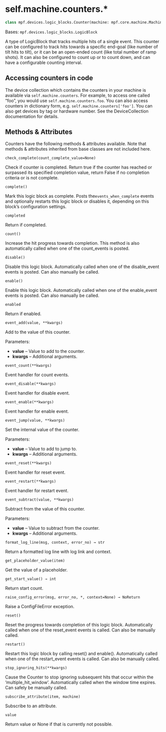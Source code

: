 
# self.machine.counters.*

``` python
class mpf.devices.logic_blocks.Counter(machine: mpf.core.machine.MachineController, name: str)
```

Bases: `mpf.devices.logic_blocks.LogicBlock`

A type of LogicBlock that tracks multiple hits of a single event. This counter can be configured to track hits towards a specific end-goal (like number of tilt hits to tilt), or it can be an open-ended count (like total number of ramp shots). It can also be configured to count up or to count down, and can have a configurable counting interval.

## Accessing counters in code

The device collection which contains the counters in your machine is available via `self.machine.counters`. For example, to access one called “foo”, you would use `self.machine.counters.foo`. You can also access counters in dictionary form, e.g. `self.machine.counters['foo']`. You can also get devices by tag or hardware number. See the DeviceCollection documentation for details.

## Methods & Attributes

Counters have the following methods & attributes available. Note that methods & attributes inherited from base classes are not included here.

`check_complete(count_complete_value=None)`

Check if counter is completed. Return true if the counter has reached or surpassed its specified completion value, return False if no completion criteria or is not complete.

`complete()`

Mark this logic block as complete. Posts the`events_when_complete` events and optionally restarts this logic block or disables it, depending on this block’s configuration settings.

`completed`

Return if completed.

`count()`

Increase the hit progress towards completion. This method is also automatically called when one of the count_events is posted.

`disable()`

Disable this logic block. Automatically called when one of the disable_event events is posted. Can also manually be called.

`enable()`

Enable this logic block. Automatically called when one of the enable_event events is posted. Can also manually be called.

`enabled`

Return if enabled.

`event_add(value, **kwargs)`

Add to the value of this counter.

Parameters:

* **value** – Value to add to the counter.
* **kwargs** – Additional arguments.

`event_count(**kwargs)`

Event handler for count events.

`event_disable(**kwargs)`

Event handler for disable event.

`event_enable(**kwargs)`

Event handler for enable event.

`event_jump(value, **kwargs)`

Set the internal value of the counter.

Parameters:

* **value** – Value to add to jump to.
* **kwargs** – Additional arguments.

`event_reset(**kwargs)`

Event handler for reset event.

`event_restart(**kwargs)`

Event handler for restart event.

`event_subtract(value, **kwargs)`

Subtract from the value of this counter.

Parameters:

* **value** – Value to subtract from the counter.
* **kwargs** – Additional arguments.

`format_log_line(msg, context, error_no) → str`

Return a formatted log line with log link and context.

`get_placeholder_value(item)`

Get the value of a placeholder.

`get_start_value() → int`

Return start count.

`raise_config_error(msg, error_no, *, context=None) → NoReturn`

Raise a ConfigFileError exception.

`reset()`

Reset the progress towards completion of this logic block. Automatically called when one of the reset_event events is called. Can also be manually called.

`restart()`

Restart this logic block by calling reset() and enable(). Automatically called when one of the restart_event events is called. Can also be manually called.

`stop_ignoring_hits(**kwargs)`

Cause the Counter to stop ignoring subsequent hits that occur within the ‘multiple_hit_window’. Automatically called when the window time expires. Can safely be manually called.

`subscribe_attribute(item, machine)`

Subscribe to an attribute.

`value`

Return value or None if that is currently not possible.

